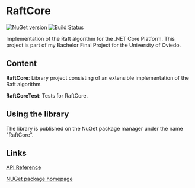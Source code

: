 # RaftCore

[![NuGet version](https://img.shields.io/nuget/v/RaftCore.svg?style=flat-square)](https://www.nuget.org/packages/RaftCore/)
[![Build Status](https://travis-ci.org/guille/RaftCore.svg?branch=master)](https://travis-ci.org/guille/RaftCore)

Implementation of the Raft algorithm for the .NET Core Platform. This project is part of my Bachelor Final Project for the University of Oviedo.

## Content

**RaftCore**: Library project consisting of an extensible implementation of the Raft algorithm.

**RaftCoreTest**: Tests for RaftCore.

## Using the library

The library is published on the NuGet package manager under the name "RaftCore".

## Links

[API Reference](https://guille.github.io/RaftCore)

[NUGet package homepage](https://www.nuget.org/packages/RaftCore/)